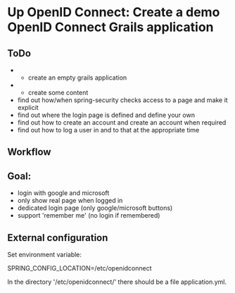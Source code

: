 # Up OpenID Connect: Create a demo OpenID Connect Grails application

## ToDo

* + create an empty grails application
* * create some content
* find out how/when spring-security checks access to a page and make it explicit
* find out where the login page is defined and define your own
* find out how to create an account and create an account when required
* find out how to log a user in and to that at the appropriate time

## Workflow

## Goal:
* login with google and microsoft
* only show real page when logged in
* dedicated login page (only google/microsoft buttons)
* support 'remember me' (no login if remembered)


## External configuration

Set environment variable:

SPRING_CONFIG_LOCATION=/etc/openidconnect

In the directory '/etc/openidconnect/' there should be a file application.yml.